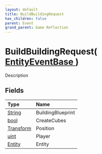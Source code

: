 ```yaml
---
layout: default
title: BuildBuildingRequest
has_children: false
parent: Event
grand_parent: Game Reflection
---
```

# BuildBuildingRequest( [ EntityEventBase ](/riftbreaker-wiki/docs/game-reflection/events/entity_event_base/) )
Description 

## Fields

| Type | Name |
|:----------|:--------------|
| [String](/riftbreaker-wiki/docs/game-reflection/components/string/) | BuildingBlueprint |
| [bool](/riftbreaker-wiki/docs/game-reflection/components/bool/) | CreateCubes |
| [Transform](/riftbreaker-wiki/docs/game-reflection/classes/transform/) | Position |
| [uint](/riftbreaker-wiki/docs/game-reflection/components/uint/) | Player |
| [Entity](/riftbreaker-wiki/docs/game-reflection/classes/entity/) | Entity |

